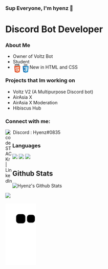 ### Sup Everyone, I'm hyenz 👋

# Discord Bot Developer

### About Me
- Owner of Voltz Bot
- Student
- New in HTML and CSS <img align="left" alt="HTML5" width="26px" src="https://raw.githubusercontent.com/github/explore/80688e429a7d4ef2fca1e82350fe8e3517d3494d/topics/html/html.png" /><img align="left" alt="CSS3" width="26px" src="https://raw.githubusercontent.com/github/explore/80688e429a7d4ef2fca1e82350fe8e3517d3494d/topics/css/css.png" />

### Projects that Im working on
- Voltz V2 (A Multipurpose Discord bot)
- AirAsia X
- AirAsia X Moderation 
- Hibiscus Hub

### Connect with me:

[<img align="left" alt="codeSTACKr | LinkedIn" width="22px" src="https://cdn.jsdelivr.net/npm/simple-icons@v3/icons/discord.svg" />][discord]

- Discord : Hyenz#0835

### Languages

<img src="https://img.shields.io/badge/NODE.JS-js?logo=Node.js&style=for-the-badge&color=1f1f1f"></img>
<img src="https://img.shields.io/badge/JAVASCRIPT-js?logo=Javascript&style=for-the-badge&color=1f1f1f"></img>
<img src="https://img.shields.io/badge/HTML-js?logo=HTML5&style=for-the-badge&color=1f1f1f"></img>

## Github Stats
![Hyenz's Github Stats](https://github-readme-stats.vercel.app/api?username=Hyenz&show_icons=true&theme=tokyonight)


![](https://komarev.com/ghpvc/?username=Hyenz&color=blue)


<img src="https://github.com/DevEvil99/DevEvil99/raw/output/github-contribution-grid-snake.svg" alt="Snake animation" style="max-width: 100%;">

[discord]: https://discordapp.com/users/833843608905842700#827215905111932940
